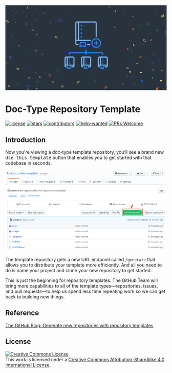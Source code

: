 <div align="center"> <img src="./images/repository-template-demo.png"/> </div>

# Doc-Type Repository Template

[![license](https://badgen.net/github/license/full-docs/doc-template?color=green)](https://github.com/full-docs/doc-template/blob/main/LICENSE)
[![stars](https://badgen.net/github/stars/full-docs/doc-template)](https://github.com/full-docs/doc-template/stargazers)
[![contributors](https://badgen.net/github/contributors/full-docs/doc-template)](https://github.com/full-docs/doc-template/graphs/contributors)
[![help-wanted](https://badgen.net/github/label-issues/full-docs/doc-template/help%20wanted/open)](https://github.com/full-docs/doc-template/labels/help%20wanted)
[![PRs Welcome](https://badgen.net/badge/PRs/welcome/green)](http://makeapullrequest.com)

## Introduction

Now you're viewing a doc-type template repository, you’ll see a brand new <kbd>Use this template</kbd> button that enables you to get started with that codebase in seconds.

<div align="center"> <img src="./images/use-this-template-button.png"/> </div>

The template repository gets a new URL endpoint called `/generate` that allows you to distribute your template more efficiently. And all you need to do is name your project and clone your new repository to get started.

This is just the beginning for repository templates. The GitHub Team will bring more capabilities to all of the template types—repositories, issues, and pull requests—to help us spend less time repeating work so we can get back to building new things.

## Reference

[The GitHub Blog: Generate new repositories with repository templates](https://github.blog/2019-06-06-generate-new-repositories-with-repository-templates/)

## License

<a rel="license" href="http://creativecommons.org/licenses/by-sa/4.0/"><img alt="Creative Commons License" style="border-width:0" src="https://i.creativecommons.org/l/by-sa/4.0/88x31.png" /></a><br />This work is licensed under a <a rel="license" href="http://creativecommons.org/licenses/by-sa/4.0/">Creative Commons Attribution-ShareAlike 4.0 International License</a>.
